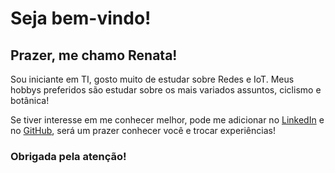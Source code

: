 # Seja bem-vindo!

## Prazer, me chamo **Renata**!

Sou iniciante em TI, gosto muito de estudar sobre Redes e IoT. 
Meus hobbys preferidos são estudar sobre os mais variados assuntos, ciclismo e botânica!

Se tiver interesse em me conhecer melhor, pode me adicionar no [LinkedIn](www.linkedin.com/in/renata-freitas-silveira) e no [GitHub](https://github.com/refrs), será um prazer conhecer você e trocar experiências!

### Obrigada pela atenção!

